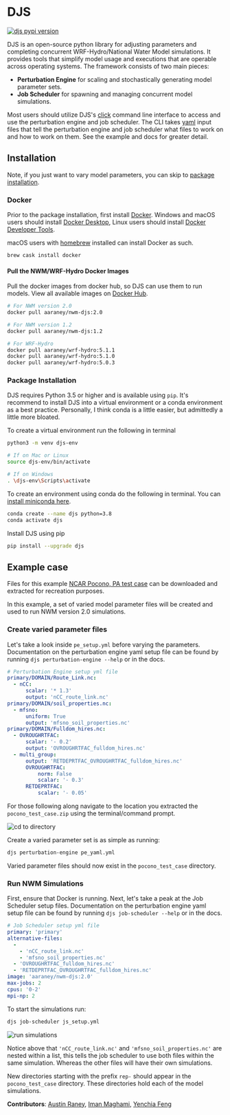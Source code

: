 # DJS
[![djs pypi version](https://img.shields.io/pypi/v/djs)](https://pypi.org/project/djs/)

DJS is an open-source python library for adjusting parameters and completing concurrent WRF-Hydro/National Water Model simulations. It provides tools that simplify model usage and executions that are operable across operating systems. The framework consists of two main pieces:

- __Perturbation Engine__ for scaling and stochastically generating model parameter sets.
- __Job Scheduler__ for spawning and managing concurrent model simulations.

Most users should utilize DJS's [click](https://github.com/pallets/click) command line interface to access and use the perturbation engine and job scheduler. The CLI takes [yaml](https://yaml.org) input files that tell the perturbation engine and job scheduler what files to work on and how to work on them. See the example and docs for greater detail.

## Installation

Note, if you just want to vary model parameters, you can skip to [package installation](#package-installation).

### Docker

Prior to the package installation, first install [Docker](https://www.docker.com/products). Windows and macOS users should install [Docker Desktop](https://www.docker.com/products/docker-desktop), Linux users should install [Docker Developer Tools](https://www.docker.com/products/developer-tools).

macOS users with [homebrew](https://brew.sh) installed can install Docker as such.

``` bash
brew cask install docker
```

#### Pull the NWM/WRF-Hydro Docker Images

Pull the docker images from docker hub, so DJS can use them to run models. View all available images on [Docker Hub](https://hub.docker.com/u/aaraney).

``` bash
# For NWM version 2.0
docker pull aaraney/nwm-djs:2.0

# For NWM version 1.2
docker pull aaraney/nwm-djs:1.2

# For WRF-Hydro
docker pull aaraney/wrf-hydro:5.1.1
docker pull aaraney/wrf-hydro:5.1.0
docker pull aaraney/wrf-hydro:5.0.3
```

### Package Installation

DJS requires Python 3.5 or higher and is available using `pip`. It's recommend to install DJS into a virtual environment or a conda environment as a best practice. Personally, I think conda is a little easier, but admittedly a little more bloated.

To create a virtual environment run the following in terminal

``` bash
python3 -m venv djs-env

# If on Mac or Linux
source djs-env/bin/activate

# If on Windows
. \djs-env\Scripts\activate
```

To create an environment using conda do the following in terminal. You can [install miniconda here](https://docs.conda.io/en/latest/miniconda.html).

``` bash
conda create --name djs python=3.8
conda activate djs
```

Install DJS using pip

``` bash
pip install --upgrade djs
```

## Example case

Files for this example [NCAR Pocono, PA test case](https://github.com/aaraney/NWM-Dockerized-Job-Scheduler/blob/master/pocono_test_case/pocono_test_case.zip) can be downloaded and extracted for recreation purposes.

In this example, a set of varied model parameter files will be created and used to run NWM version 2.0 simulations.

### Create varied parameter files

Let's take a look inside `pe_setup.yml` before varying the parameters. Documentation on the perturbation engine yaml setup file can be found by running `djs perturbation-engine --help` or in the docs.

``` yaml
# Perturbation Engine setup yml file
primary/DOMAIN/Route_Link.nc:
  - nCC:
      scalar: '* 1.3'
      output: 'nCC_route_link.nc'
primary/DOMAIN/soil_properties.nc:
  - mfsno:
      uniform: True
      output: 'mfsno_soil_properties.nc'
primary/DOMAIN/Fulldom_hires.nc:
  - OVROUGHRTFAC:
      scalar: '- 0.2'
      output: 'OVROUGHRTFAC_fulldom_hires.nc'
  - multi_group:
      output: 'RETDEPRTFAC_OVROUGHRTFAC_fulldom_hires.nc'
      OVROUGHRTFAC:
          norm: False
          scalar: '- 0.3'
      RETDEPRTFAC:
          scalar: '- 0.05'
```

For those following along navigate to the location you extracted the `pocono_test_case.zip` using the terminal/command prompt.

![cd to directory](https://raw.githubusercontent.com/aaraney/NWM-Dockerized-Job-Scheduler/master/resources/example_case_cd.gif)

Create a varied parameter set is as simple as running:

``` bash
djs perturbation-engine pe_yaml.yml
```

Varied parameter files should now exist in the `pocono_test_case` directory.

### Run NWM Simulations

First, ensure that Docker is running. Next, let's take a peak at the Job Scheduler setup files. Documentation on the perturbation engine yaml setup file can be found by running `djs job-scheduler --help` or in the docs.

``` yaml
# Job Scheduler setup yml file
primary: 'primary'
alternative-files:
  -
    - 'nCC_route_link.nc'
    - 'mfsno_soil_properties.nc'
  - 'OVROUGHRTFAC_fulldom_hires.nc'
  - 'RETDEPRTFAC_OVROUGHRTFAC_fulldom_hires.nc'
image: 'aaraney/nwm-djs:2.0'
max-jobs: 2
cpus: '0-2'
mpi-np: 2
```

To start the simulations run:

``` bash
djs job-scheduler js_setup.yml
```

![run simulations](https://raw.githubusercontent.com/aaraney/NWM-Dockerized-Job-Scheduler/master/resources/example_case_sim.gif)

Notice above that `'nCC_route_link.nc'` and `'mfsno_soil_properties.nc'` are nested within a list, this tells the job scheduler to use both files within the same simulation. Whereas the other files will have their own simulations.

New directories starting with the prefix `rep-` should appear in the `pocono_test_case` directory. These directories hold each of the model simulations.

__Contributors__: [Austin Raney](mailto:aaraney@crimson.ua.edu), [Iman Maghami](mailto:im3vp@virginia.edu), [Yenchia Feng](mailto:yenchia@stanford.edu)
